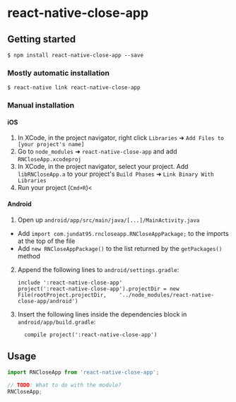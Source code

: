 
# react-native-close-app

## Getting started

`$ npm install react-native-close-app --save`

### Mostly automatic installation

`$ react-native link react-native-close-app`

### Manual installation


#### iOS

1. In XCode, in the project navigator, right click `Libraries` ➜ `Add Files to [your project's name]`
2. Go to `node_modules` ➜ `react-native-close-app` and add `RNCloseApp.xcodeproj`
3. In XCode, in the project navigator, select your project. Add `libRNCloseApp.a` to your project's `Build Phases` ➜ `Link Binary With Libraries`
4. Run your project (`Cmd+R`)<

#### Android

1. Open up `android/app/src/main/java/[...]/MainActivity.java`
  - Add `import com.jundat95.rncloseapp.RNCloseAppPackage;` to the imports at the top of the file
  - Add `new RNCloseAppPackage()` to the list returned by the `getPackages()` method
2. Append the following lines to `android/settings.gradle`:
  	```
  	include ':react-native-close-app'
  	project(':react-native-close-app').projectDir = new File(rootProject.projectDir, 	'../node_modules/react-native-close-app/android')
  	```
3. Insert the following lines inside the dependencies block in `android/app/build.gradle`:
  	```
      compile project(':react-native-close-app')
  	```


## Usage
```javascript
import RNCloseApp from 'react-native-close-app';

// TODO: What to do with the module?
RNCloseApp;
```
  
